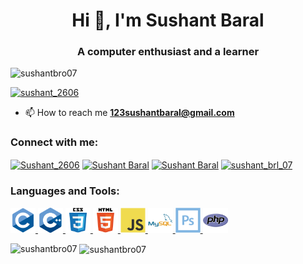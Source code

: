 <h1 align="center">Hi 👋, I'm Sushant Baral</h1>
<h3 align="center">A computer enthusiast and a learner</h3>

<p align="left"> <img src="https://komarev.com/ghpvc/?username=sushantbro07&label=Profile%20views&color=0e75b6&style=flat" alt="sushantbro07" /> </p>

<p align="left"> <a href="https://twitter.com/sushant_2606" target="blank"><img src="https://img.shields.io/twitter/follow/sushant_2606?logo=twitter&style=for-the-badge" alt="sushant_2606" /></a> </p>

- 📫 How to reach me ****123sushantbaral@gmail.com****

<h3 align="left">Connect with me:</h3>
<p align="left">
<a href="https://twitter.com/Sushant_2606" target="blank"><img align="center" src="https://raw.githubusercontent.com/rahuldkjain/github-profile-readme-generator/master/src/images/icons/Social/twitter.svg" alt="Sushant_2606" height="30" width="40" /></a>
<a href="https://linkedin.com/in/sushant baral" target="blank"><img align="center" src="https://raw.githubusercontent.com/rahuldkjain/github-profile-readme-generator/master/src/images/icons/Social/linked-in-alt.svg" alt="Sushant Baral" height="30" width="40" /></a>
<a href="https://fb.com/Sushant Baral" target="blank"><img align="center" src="https://raw.githubusercontent.com/rahuldkjain/github-profile-readme-generator/master/src/images/icons/Social/facebook.svg" alt="Sushant Baral" height="30" width="40" /></a>
<a href="https://instagram.com/sushant_brl_07" target="blank"><img align="center" src="https://raw.githubusercontent.com/rahuldkjain/github-profile-readme-generator/master/src/images/icons/Social/instagram.svg" alt="sushant_brl_07" height="30" width="40" /></a>
</p>

<h3 align="left">Languages and Tools:</h3>
<p align="left"> <a href="https://www.cprogramming.com/" target="_blank" rel="noreferrer"> <img src="https://raw.githubusercontent.com/devicons/devicon/master/icons/c/c-original.svg" alt="c" width="40" height="40"/> </a> <a href="https://www.w3schools.com/cpp/" target="_blank" rel="noreferrer"> <img src="https://raw.githubusercontent.com/devicons/devicon/master/icons/cplusplus/cplusplus-original.svg" alt="cplusplus" width="40" height="40"/> </a> <a href="https://www.w3schools.com/css/" target="_blank" rel="noreferrer"> <img src="https://raw.githubusercontent.com/devicons/devicon/master/icons/css3/css3-original-wordmark.svg" alt="css3" width="40" height="40"/> </a> <a href="https://www.w3.org/html/" target="_blank" rel="noreferrer"> <img src="https://raw.githubusercontent.com/devicons/devicon/master/icons/html5/html5-original-wordmark.svg" alt="html5" width="40" height="40"/> </a> <a href="https://developer.mozilla.org/en-US/docs/Web/JavaScript" target="_blank" rel="noreferrer"> <img src="https://raw.githubusercontent.com/devicons/devicon/master/icons/javascript/javascript-original.svg" alt="javascript" width="40" height="40"/> </a> <a href="https://www.mysql.com/" target="_blank" rel="noreferrer"> <img src="https://raw.githubusercontent.com/devicons/devicon/master/icons/mysql/mysql-original-wordmark.svg" alt="mysql" width="40" height="40"/> </a> <a href="https://www.photoshop.com/en" target="_blank" rel="noreferrer"> <img src="https://raw.githubusercontent.com/devicons/devicon/master/icons/photoshop/photoshop-line.svg" alt="photoshop" width="40" height="40"/> </a> <a href="https://www.php.net" target="_blank" rel="noreferrer"> <img src="https://raw.githubusercontent.com/devicons/devicon/master/icons/php/php-original.svg" alt="php" width="40" height="40"/> </a> </p>

<p><img align="left" src="https://github-readme-stats.vercel.app/api/top-langs?username=sushantbro07&show_icons=true&locale=en&layout=compact" alt="sushantbro07" /></p>

<p>&nbsp;<img align="center" src="https://github-readme-stats.vercel.app/api?username=sushantbro07&show_icons=true&locale=en" alt="sushantbro07" /></p>
